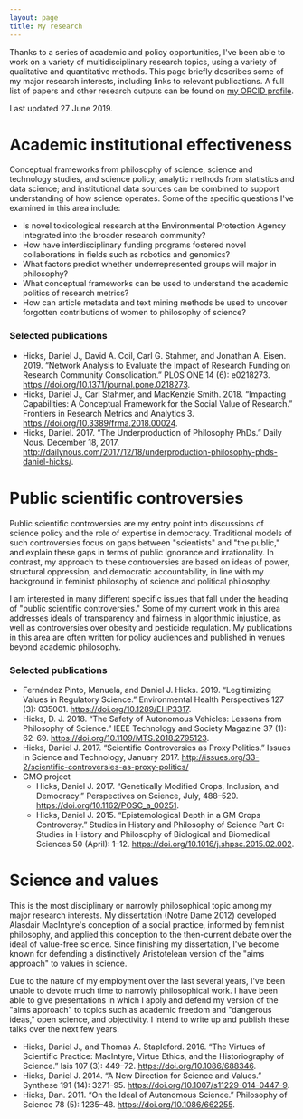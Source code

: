 ```yaml
---
layout: page
title: My research
---
```


Thanks to a series of academic and policy opportunities, I've been able to work on a variety of multidisciplinary research topics, using a variety of qualitative and quantitative methods.  This page briefly describes some of my major research interests, including links to relevant publications.  A full list of papers and other research outputs can be found on [my ORCID profile](https://orcid.org/0000-0001-7945-4416).  

Last updated 27 June 2019. 


# Academic institutional effectiveness #

Conceptual frameworks from philosophy of science, science and technology studies, and science policy; analytic methods from statistics and data science; and institutional data sources can be combined to support understanding of how science operates.  Some of the specific questions I've examined in this area include:  

- Is novel toxicological research at the Environmental Protection Agency integrated into the broader research community?  
- How have interdisciplinary funding programs fostered novel collaborations in fields such as robotics and genomics?  
- What factors predict whether underrepresented groups will major in philosophy?  
- What conceptual frameworks can be used to understand the academic politics of research metrics?  
- How can article metadata and text mining methods be used to uncover forgotten contributions of women to philosophy of science?  

### Selected publications ###

- Hicks, Daniel J., David A. Coil, Carl G. Stahmer, and Jonathan A. Eisen. 2019. “Network Analysis to Evaluate the Impact of Research Funding on Research Community Consolidation.” PLOS ONE 14 (6): e0218273. <https://doi.org/10.1371/journal.pone.0218273>. 
- Hicks, Daniel J., Carl Stahmer, and MacKenzie Smith. 2018. “Impacting Capabilities: A Conceptual Framework for the Social Value of Research.” Frontiers in Research Metrics and Analytics 3. <https://doi.org/10.3389/frma.2018.00024>. 
- Hicks, Daniel. 2017. “The Underproduction of Philosophy PhDs.” Daily Nous. December 18, 2017. <http://dailynous.com/2017/12/18/underproduction-philosophy-phds-daniel-hicks/>.



# Public scientific controversies #

Public scientific controversies are my entry point into discussions of science policy and the role of expertise in democracy.  Traditional models of such controversies focus on gaps between "scientists" and "the public," and explain these gaps in terms of public ignorance and irrationality.  In contrast, my approach to these controversies are based on ideas of power, structural oppression, and democratic accountability, in line with my background in feminist philosophy of science and political philosophy.  

I am interested in many different specific issues that fall under the heading of "public scientific controversies."  Some of my current work in this area addresses ideals of transparency and fairness in algorithmic injustice, as well as controversies over obesity and pesticide regulation.  My publications in this area are often written for policy audiences and published in venues beyond academic philosophy.  

### Selected publications ###

- Fernández Pinto, Manuela, and Daniel J. Hicks. 2019. “Legitimizing Values in Regulatory Science.” Environmental Health Perspectives 127 (3): 035001. <https://doi.org/10.1289/EHP3317>.
- Hicks, D. J. 2018. “The Safety of Autonomous Vehicles: Lessons from Philosophy of Science.” IEEE Technology and Society Magazine 37 (1): 62–69. <https://doi.org/10.1109/MTS.2018.2795123>.
- Hicks, Daniel J. 2017. “Scientific Controversies as Proxy Politics.” Issues in Science and Technology, January 2017. <http://issues.org/33-2/scientific-controversies-as-proxy-politics/>
- GMO project
    - Hicks, Daniel J. 2017. “Genetically Modified Crops, Inclusion, and Democracy.” Perspectives on Science, July, 488–520. <https://doi.org/10.1162/POSC_a_00251>. 
    - Hicks, Daniel J. 2015. “Epistemological Depth in a GM Crops Controversy.” Studies in History and Philosophy of Science Part C: Studies in History and Philosophy of Biological and Biomedical Sciences 50 (April): 1–12. <https://doi.org/10.1016/j.shpsc.2015.02.002>.



# Science and values #

This is the most disciplinary or narrowly philosophical topic among my major research interests.  My dissertation (Notre Dame 2012) developed Alasdair MacIntyre's conception of a social practice, informed by feminist philosophy, and applied this conception to the then-current debate over the ideal of value-free science.  Since finishing my dissertation, I've become known for defending a distinctively Aristotelean version of the "aims approach" to values in science.  

Due to the nature of my employment over the last several years, I've been unable to devote much time to narrowly philosophical work.  I have been able to give presentations in which I apply and defend my version of the "aims approach" to topics such as academic freedom and "dangerous ideas," open science, and objectivity.  I intend to write up and publish these talks over the next few years.  

- Hicks, Daniel J., and Thomas A. Stapleford. 2016. “The Virtues of Scientific Practice: MacIntyre, Virtue Ethics, and the Historiography of Science.” Isis 107 (3): 449–72. <https://doi.org/10.1086/688346>.
- Hicks, Daniel J. 2014. “A New Direction for Science and Values.” Synthese 191 (14): 3271–95. <https://doi.org/10.1007/s11229-014-0447-9>.
- Hicks, Dan. 2011. “On the Ideal of Autonomous Science.” Philosophy of Science 78 (5): 1235–48. <https://doi.org/10.1086/662255>.



<!--
Last updated {{ site.time | date: '%B %e, %Y' }}
-->